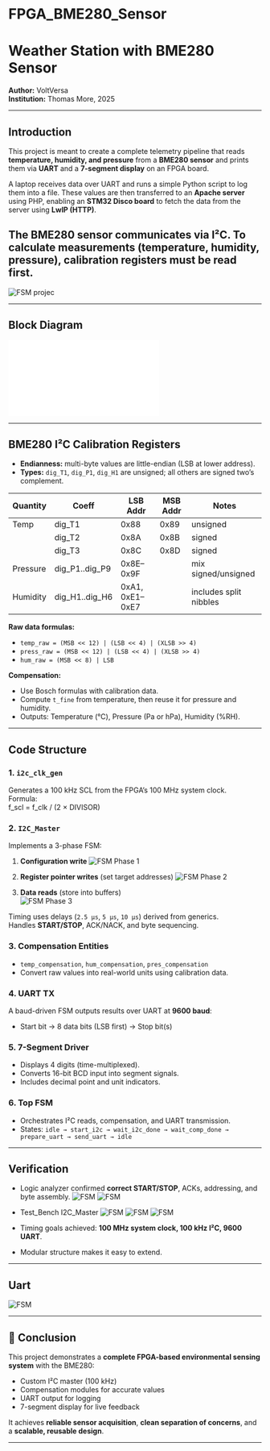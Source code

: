 # FPGA_BME280_Sensor
# Weather Station with BME280 Sensor

**Author:** VoltVersa  
**Institution:** Thomas More, 2025  

---

##  Introduction

This project is meant to create a complete telemetry pipeline that reads **temperature, humidity, and pressure** from a **BME280 sensor** and prints them via **UART** and a **7-segment display** on an FPGA board.  

A laptop receives data over UART and runs a simple Python script to log them into a file. These values are then transferred to an **Apache server** using PHP, enabling an **STM32 Disco board** to fetch the data from the server using **LwIP (HTTP)**.

The **BME280 sensor** communicates via **I²C**. To calculate measurements (temperature, humidity, pressure), calibration registers must be read first.
---
![FSM projec](images/proj.png)

---
## Block Diagram
![FSM Block_diagram](Block_diagram.pdf)

--- 
##  BME280 I²C Calibration Registers

- **Endianness:** multi-byte values are little-endian (LSB at lower address).  
- **Types:** `dig_T1`, `dig_P1`, `dig_H1` are unsigned; all others are signed two’s complement.  

| Quantity | Coeff | LSB Addr | MSB Addr | Notes |
|----------|-------|----------|----------|-------|
| Temp     | dig_T1 | 0x88 | 0x89 | unsigned |
|          | dig_T2 | 0x8A | 0x8B | signed   |
|          | dig_T3 | 0x8C | 0x8D | signed   |
| Pressure | dig_P1..dig_P9 | 0x8E–0x9F | | mix signed/unsigned |
| Humidity | dig_H1..dig_H6 | 0xA1, 0xE1–0xE7 | | includes split nibbles |

**Raw data formulas:**
- `temp_raw = (MSB << 12) | (LSB << 4) | (XLSB >> 4)`  
- `press_raw = (MSB << 12) | (LSB << 4) | (XLSB >> 4)`  
- `hum_raw = (MSB << 8) | LSB`  

**Compensation:**
- Use Bosch formulas with calibration data.  
- Compute `t_fine` from temperature, then reuse it for pressure and humidity.  
- Outputs: Temperature (°C), Pressure (Pa or hPa), Humidity (%RH).

---

##  Code Structure

### 1. `i2c_clk_gen`
Generates a 100 kHz SCL from the FPGA’s 100 MHz system clock.  
Formula:  
f_scl = f_clk / (2 × DIVISOR)

### 2. `I2C_Master`
Implements a 3-phase FSM:
1. **Configuration write** 
   ![FSM Phase 1](images/phase1.png)

2. **Register pointer writes** (set target addresses)
   ![FSM Phase 2](images/phase2.png)

3. **Data reads** (store into buffers)  
   ![FSM Phase 3](images/phase3.png)

Timing uses delays (`2.5 µs`, `5 µs`, `10 µs`) derived from generics.  
Handles **START/STOP**, ACK/NACK, and byte sequencing.

### 3. Compensation Entities
- `temp_compensation`, `hum_compensation`, `pres_compensation`  
- Convert raw values into real-world units using calibration data.

### 4. UART TX
A baud-driven FSM outputs results over UART at **9600 baud**:
- Start bit → 8 data bits (LSB first) → Stop bit(s)

### 5. 7-Segment Driver
- Displays 4 digits (time-multiplexed).  
- Converts 16-bit BCD input into segment signals.  
- Includes decimal point and unit indicators.

### 6. Top FSM
- Orchestrates I²C reads, compensation, and UART transmission.  
- States: `idle → start_i2c → wait_i2c_done → wait_comp_done → prepare_uart → send_uart → idle`

---

##  Verification
- Logic analyzer confirmed **correct START/STOP**, ACKs, addressing, and byte assembly.
  ![FSM ](images/logic1.png)
  ![FSM ](images/logic2.png)

- Test_Bench I2C_Master
  ![FSM ](images/tb1.png)
  ![FSM ](images/tb2.png)
  ![FSM](images/tb3.png)

- Timing goals achieved: **100 MHz system clock, 100 kHz I²C, 9600 UART**.  
- Modular structure makes it easy to extend.

---
## Uart 
  ![FSM ](images/uart.png)

---
## 📝 Conclusion
This project demonstrates a **complete FPGA-based environmental sensing system** with the BME280:

- Custom I²C master (100 kHz)  
- Compensation modules for accurate values  
- UART output for logging  
- 7-segment display for live feedback  

It achieves **reliable sensor acquisition**, **clean separation of concerns**, and a **scalable, reusable design**.

---
